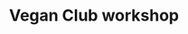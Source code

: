 ---
title: "Vegan Club workshop"
address : "10 rue du Marius Vivant"
postalCode : "69007"
city: "Lyon"
label: "Vegan Club QG"
when: 2019-09-18T13:21:55+02:00
description: ""
photos: "/img/workshop.png"
important: false
association: "Vegan Club"
draft: false
important: false
---